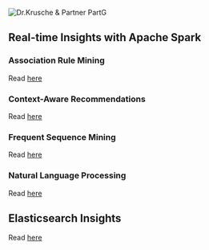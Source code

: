 ![Dr.Krusche & Partner PartG](https://raw.github.com/skrusche63/spark-elastic/master/images/dr-kruscheundpartner.png)

## Real-time Insights with Apache Spark

### Association Rule Mining

Read [here](https://github.com/skrusche63/spark-insight)

### Context-Aware Recommendations

Read [here](https://github.com/skrusche63/spark-fm)

### Frequent Sequence Mining

Read [here](https://github.com/skrusche63/spark-fsm)

### Natural Language Processing

Read [here](https://github.com/skrusche63/akka-nlp)

## Elasticsearch Insights

Read [here](https://github.com/skrusche63/spark-elastic)

